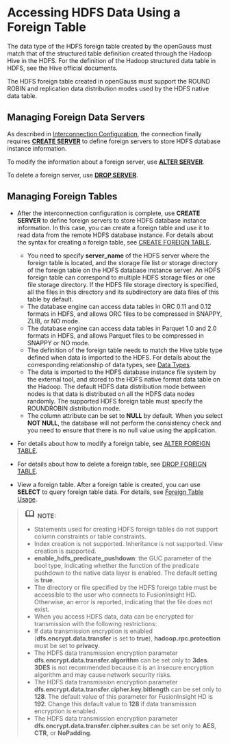 # Accessing HDFS Data Using a Foreign Table<a name="EN-US_TOPIC_0311524273"></a>

The data type of the HDFS foreign table created by the openGauss must match that of the structured table definition created through the Hadoop Hive in the HDFS. For the definition of the Hadoop structured data table in HDFS, see the Hive official documents.

The HDFS foreign table created in openGauss must support the ROUND ROBIN and replication data distribution modes used by the HDFS native data table.

## Managing Foreign Data Servers<a name="section1485280104511"></a>

As described in  [Interconnection Configuration](interconnection-configuration.md), the connection finally requires  **[CREATE SERVER](CREATE-SERVER.md)**  to define foreign servers to store HDFS database instance information.

To modify the information about a foreign server, use  **[ALTER SERVER](ALTER-SERVER.md)**.

To delete a foreign server, use  **[DROP SERVER](DROP-SERVER.md)**.

## Managing Foreign Tables<a name="section135985217459"></a>

-   After the interconnection configuration is complete, use  **CREATE SERVER**  to define foreign servers to store HDFS database instance information. In this case, you can create a foreign table and use it to read data from the remote HDFS database instance. For details about the syntax for creating a foreign table, see  [CREATE FOREIGN TABLE](CREATE-FOREIGN-TABLE.md).
    -   You need to specify  **server\_name**  of the HDFS server where the foreign table is located, and the storage file list or storage directory of the foreign table on the HDFS database instance server. An HDFS foreign table can correspond to multiple HDFS storage files or one file storage directory. If the HDFS file storage directory is specified, all the files in this directory and its subdirectory are data files of this table by default.
    -   The database engine can access data tables in ORC 0.11 and 0.12 formats in HDFS, and allows ORC files to be compressed in SNAPPY, ZLIB, or NO mode.
    -   The database engine can access data tables in Parquet 1.0 and 2.0 formats in HDFS, and allows Parquet files to be compressed in SNAPPY or NO mode.
    -   The definition of the foreign table needs to match the Hive table type defined when data is imported to the HDFS. For details about the corresponding relationship of data types, see  [Data Types](data-types.md).
    -   The data is imported to the HDFS database instance file system by the external tool, and stored to the HDFS native format data table on the Hadoop. The default HDFS data distribution mode between nodes is that data is distributed on all the HDFS data nodes randomly. The supported HDFS foreign table must specify the ROUNDROBIN distribution mode.
    -   The column attribute can be set to  **NULL**  by default. When you select  **NOT NULL**, the database will not perform the consistency check and you need to ensure that there is no null value using the application.

-   For details about how to modify a foreign table, see  [ALTER FOREIGN TABLE](ALTER-FOREIGN-TABLE.md).
-   For details about how to delete a foreign table, see  [DROP FOREIGN TABLE](DROP-FOREIGN-TABLE.md).
-   View a foreign table. After a foreign table is created, you can use  **SELECT**  to query foreign table data. For details, see  [Foreign Table Usage](foreign-table-usage.md).

>![](public_sys-resources/icon-note.gif) **NOTE:** 
>-   Statements used for creating HDFS foreign tables do not support column constraints or table constraints.
>-   Index creation is not supported. Inheritance is not supported. View creation is supported.
>-   **enable\_hdfs\_predicate\_pushdown**: the GUC parameter of the bool type, indicating whether the function of the predicate pushdown to the native data layer is enabled. The default setting is  **true**.
>-   The directory or file specified by the HDFS foreign table must be accessible to the user who connects to FusionInsight HD. Otherwise, an error is reported, indicating that the file does not exist.
>-   When you access HDFS data, data can be encrypted for transmission with the following restrictions:
>    -   If data transmission encryption is enabled \(**dfs.encrypt.data.transfer**  is set to  **true**\),  **hadoop.rpc.protection**  must be set to  **privacy**.
>    -   The HDFS data transmission encryption parameter  **dfs.encrypt.data.transfer.algorithm**  can be set only to  **3des**.  **3DES**  is not recommended because it is an insecure encryption algorithm and may cause network security risks.
>    -   The HDFS data transmission encryption parameter  **dfs.encrypt.data.transfer.cipher.key.bitlength**  can be set only to  **128**. The default value of this parameter for FusionInsight HD is  **192**. Change this default value to  **128**  if data transmission encryption is enabled.
>    -   The HDFS data transmission encryption parameter  **dfs.encrypt.data.transfer.cipher.suites**  can be set only to  **AES**,  **CTR**, or  **NoPadding**.

